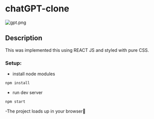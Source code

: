 # chatGPT-clone

![gpt.png](https://i.postimg.cc/5tFZNwpr/gpt.png)

## Description

This was implemented this using REACT JS and styled with pure CSS.

### Setup:

- install node modules

```sh
npm install
```

- run dev server

```sh
npm start
```

-The project loads up in your browser🌟

